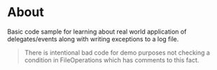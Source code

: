 ﻿# About

Basic code sample for learning about real world application of delegates/events along with writing exceptions to a log file.

> There is intentional bad code for demo purposes not checking a condition in FileOperations which has comments to this fact.
> 